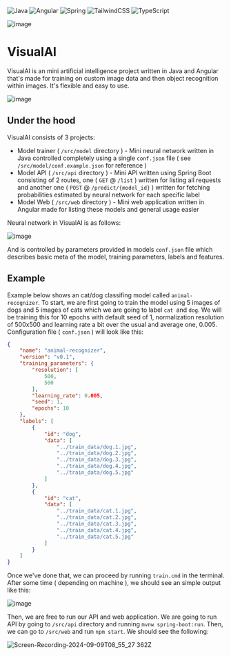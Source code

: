 ![Java](https://img.shields.io/badge/java-%23ED8B00.svg?style=for-the-badge&logo=java&logoColor=white)
![Angular](https://img.shields.io/badge/angular-%23DD0031.svg?style=for-the-badge&logo=angular&logoColor=white)
![Spring](https://img.shields.io/badge/spring-%236DB33F.svg?style=for-the-badge&logo=spring&logoColor=white)
![TailwindCSS](https://img.shields.io/badge/tailwindcss-%2338B2AC.svg?style=for-the-badge&logo=tailwind-css&logoColor=white)
![TypeScript](https://img.shields.io/badge/typescript-%23007ACC.svg?style=for-the-badge&logo=typescript&logoColor=white)

![image](https://github.com/user-attachments/assets/61c62d24-5d76-4d48-945f-91e2f4ee5e27)

# VisualAI

VisualAI is an mini artificial intelligence project written in Java and Angular that's made for training on custom image data and then object recognition within images. It's flexible and easy to use.

![image](https://github.com/user-attachments/assets/e5580dab-da88-482f-86e4-4c654f0e307d)

## Under the hood

VisualAI consists of 3 projects:

- Model trainer ( `/src/model` directory ) - Mini neural network written in Java controlled completely using a single `conf.json` file ( see `/src/model/conf.example.json` for reference )
- Model API ( `/src/api` directory ) - Mini API written using Spring Boot consisting of 2 routes, one ( `GET` @ `/list` ) written for listing all requests and another one ( `POST` @ `/predict/{model_id}` ) written for fetching probabilities estimated by neural network for each specific label
- Model Web ( `/src/web` directory ) - Mini web application written in Angular made for listing these models and general usage easier

Neural network in VisualAI is as follows:

![image](https://github.com/user-attachments/assets/f88ccc1c-7b30-4f3e-a0f6-92e852ff5c20)

And is controlled by parameters provided in models `conf.json` file which describes basic meta of the model, training parameters, labels and features.

## Example

Example below shows an cat/dog classifing model called `animal-recognizer`. To start, we are first going to train the model using 5 images of dogs and 5 images of cats which we are going to label `cat `and `dog`. We will be training this for 10 epochs with default seed of 1, normalization resolution of 500x500 and learning rate a bit over the usual and average one, 0.005. Configuration file ( `conf.json` ) will look like this:

```json
{
    "name": "animal-recognizer",
    "version": "v0.1",
    "training_parameters": {
        "resolution": [
            500,
            500
        ],
        "learning_rate": 0.005,
        "seed": 1,
        "epochs": 10
    },
    "labels": [
        {
            "id": "dog",
            "data": [
                "../train_data/dog.1.jpg",
                "../train_data/dog.2.jpg",
                "../train_data/dog.3.jpg",
                "../train_data/dog.4.jpg",
                "../train_data/dog.5.jpg"
            ]
        },
        {
            "id": "cat",
            "data": [
                "../train_data/cat.1.jpg",
                "../train_data/cat.2.jpg",
                "../train_data/cat.3.jpg",
                "../train_data/cat.4.jpg",
                "../train_data/cat.5.jpg"
            ]
        }
    ]
}
```

Once we've done that, we can proceed by running `train.cmd` in the terminal. After some time ( depending on machine ), we should see an simple output like this:

![image](https://github.com/user-attachments/assets/244e46d7-3917-4518-bf74-ea3047bf1fed)

Then, we are free to run our API and web application. We are going to run API by going to `/src/api` directory and running `mvnw spring-boot:run`. Then, we can go to `/src/web` and run `npm start`. We should see the following:

![Screen-Recording-2024-09-09T08_55_27 362Z](https://github.com/user-attachments/assets/d4fc028a-142e-4279-bd3a-35668683d2ef)
